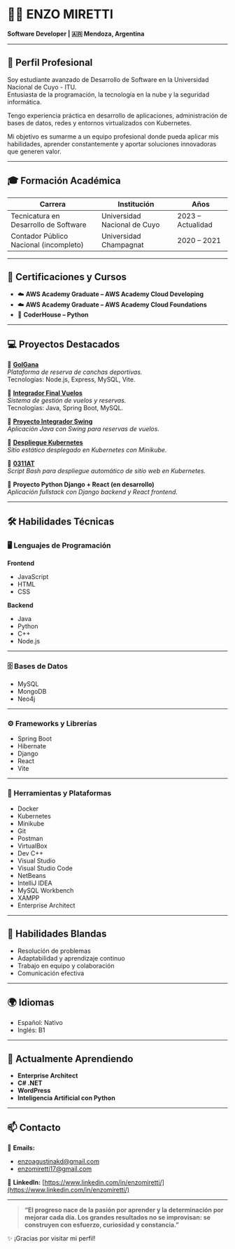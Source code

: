 # 👨‍💻 ENZO MIRETTI

**Software Developer | 🇦🇷 Mendoza, Argentina**

---

## 🚀 Perfil Profesional

Soy estudiante avanzado de Desarrollo de Software en la Universidad Nacional de Cuyo - ITU.  
Entusiasta de la programación, la tecnología en la nube y la seguridad informática.  

Tengo experiencia práctica en desarrollo de aplicaciones, administración de bases de datos, redes y entornos virtualizados con Kubernetes.  

Mi objetivo es sumarme a un equipo profesional donde pueda aplicar mis habilidades, aprender constantemente y aportar soluciones innovadoras que generen valor.

---

## 🎓 Formación Académica

| Carrera                                               | Institución                               | Años                  |
|-------------------------------------------------------|-------------------------------------------|-----------------------|
| Tecnicatura en Desarrollo de Software                | Universidad Nacional de Cuyo              | 2023 – Actualidad     |
| Contador Público Nacional (incompleto)               | Universidad Champagnat                    | 2020 – 2021           |

---

## 📜 Certificaciones y Cursos

- ☁️ **AWS Academy Graduate – AWS Academy Cloud Developing**
- ☁️ **AWS Academy Graduate – AWS Academy Cloud Foundations**
- 🐍 **CoderHouse – Python**

---

## 💻 Proyectos Destacados

🔹 **[GolGana](https://github.com/enzomiretti/GolGana)**  
_Plataforma de reserva de canchas deportivas._  
Tecnologías: Node.js, Express, MySQL, Vite.

🔹 **[Integrador Final Vuelos](https://github.com/enzomiretti/IntegradorFinalVuelos_MirettiEnzo)**  
_Sistema de gestión de vuelos y reservas._  
Tecnologías: Java, Spring Boot, MySQL.

🔹 **[Proyecto Integrador Swing](https://github.com/enzomiretti/ProyectoIntegradorSwing)**  
_Aplicación Java con Swing para reservas de vuelos._

🔹 **[Despliegue Kubernetes](https://github.com/enzomiretti/K8S_Cloud_Computing)**  
_Sitio estático desplegado en Kubernetes con Minikube._

🔹 **[0311AT](https://github.com/enzomiretti/0311AT)**  
_Script Bash para despliegue automático de sitio web en Kubernetes._

🔹 **Proyecto Python Django + React (en desarrollo)**  
_Aplicación fullstack con Django backend y React frontend._

---

## 🛠️ Habilidades Técnicas

### 🖥️ Lenguajes de Programación

**Frontend**
- JavaScript
- HTML
- CSS

**Backend**
- Java
- Python
- C++
- Node.js

---

### 🗄️ Bases de Datos
- MySQL
- MongoDB
- Neo4j

---

### ⚙️ Frameworks y Librerías
- Spring Boot
- Hibernate
- Django
- React
- Vite

---

### 🧰 Herramientas y Plataformas
- Docker
- Kubernetes
- Minikube
- Git
- Postman
- VirtualBox
- Dev C++
- Visual Studio
- Visual Studio Code
- NetBeans
- IntelliJ IDEA
- MySQL Workbench
- XAMPP
- Enterprise Architect

---

## 🧠 Habilidades Blandas
- Resolución de problemas
- Adaptabilidad y aprendizaje continuo
- Trabajo en equipo y colaboración
- Comunicación efectiva

---

## 🌍 Idiomas
- Español: Nativo
- Inglés: B1 

---

## 🌱 Actualmente Aprendiendo
- **Enterprise Architect**
- **C# .NET**
- **WordPress**
- **Inteligencia Artificial con Python**

---

## 📫 Contacto

📧 **Emails:**
- enzoagustinakd@gmail.com
- enzomiretti17@gmail.com

💼 **LinkedIn:**
[https://www.linkedin.com/in/enzomiretti/](https://www.linkedin.com/in/enzomiretti/)

---

> **“El progreso nace de la pasión por aprender y la determinación por mejorar cada día. Los grandes resultados no se improvisan: se construyen con esfuerzo, curiosidad y constancia.”**

✨ ¡Gracias por visitar mi perfil!
